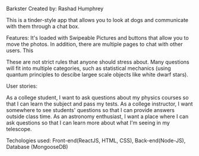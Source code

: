 Barkster Created by: Rashad Humphrey

This is a tinder-style app that allows you to look at dogs and communicate with them through a chat box.

Features:  It's loaded with Swipeable Pictures and buttons that allow you to move the photos.  In addition, there are multiple pages to chat with other users.  This 

These are not strict rules that anyone should stress about. Many questions will fit into multiple categories, such as statistical mechanics (using quantum principles to descibe largee scale objects like white dwarf stars).

User stories:

As a college student, I want to ask questions about my physics courses so that I can learn the subject and pass my tests.
As a college instructor, I want somewhere to see students' questions so that I can provide answers outside class time.
As an astronomy enthusiast, I want a place where I can ask questions so that I can learn more about what I'm seeing in my telescope.

Techologies used: Front-end(ReactJS, HTML, CSS), Back-end(Node-JS), Database (MongooseDB)

